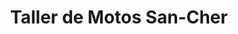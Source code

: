 ---
title: "Taller de Motos San-Cher"
url: /esteli/taller-de-motos-san-cher/
shop: reparación de automóviles
---